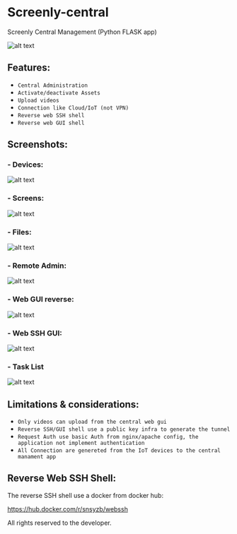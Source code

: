 # Screenly-central
Screenly Central Management (Python FLASK app)

![alt text](https://blacklist.noname-it.com.ar/central.png)

## Features:

- `Central Administration`
- `Activate/deactivate Assets`
- `Upload videos`
- `Connection like Cloud/IoT (not VPN)`
- `Reverse web SSH shell`
- `Reverse web GUI shell`

## Screenshots:

### - Devices:

![alt text](https://blacklist.noname-it.com.ar/devices.jpeg)

### - Screens:

![alt text](https://blacklist.noname-it.com.ar/Screenly_selected.jpeg)

### - Files:

![alt text](https://blacklist.noname-it.com.ar/files.jpeg)

### - Remote Admin:

![alt text](https://blacklist.noname-it.com.ar/remote_admin.jpeg)

### - Web GUI reverse:

![alt text](https://blacklist.noname-it.com.ar/reverse_webgui.png)

### - Web SSH GUI:

![alt text](https://blacklist.noname-it.com.ar/reverse_webshell.jpg)

### - Task List

![alt text](https://blacklist.noname-it.com.ar/tasks.jpeg)

##
## Limitations & considerations:

- `Only videos can upload from the central web gui`
- `Reverse SSH/GUI shell use a public key infra to generate the tunnel`
- `Request Auth use basic Auth from nginx/apache config, the application not implement authentication`
- `All Connection are genereted from the IoT devices to the central manament app`

##
## Reverse Web SSH Shell:

The reverse SSH shell use a docker from docker hub:

https://hub.docker.com/r/snsyzb/webssh

All rights reserved to the developer.


